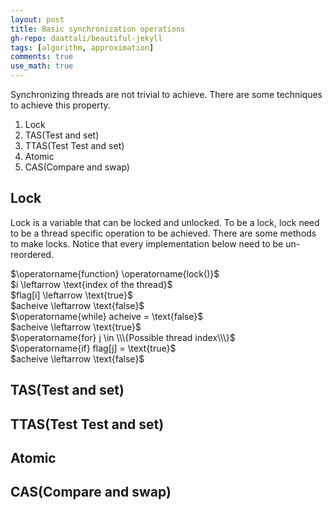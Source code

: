 ```yaml
---
layout: post
title: Basic synchronization operations
gh-repo: daattali/beautiful-jekyll
tags: [algorithm, approximation]
comments: true
use_math: true
---
```


Synchronizing threads are not trivial to achieve.
There are some techniques to achieve this property.

1. Lock
2. TAS(Test and set)
3. TTAS(Test Test and set)
4. Atomic
5. CAS(Compare and swap)

## Lock
Lock is a variable that can be locked and unlocked.
To be a lock, lock need to be a thread specific operation to be achieved.
There are some methods to make locks.
Notice that every implementation below need to be un-reordered.

<div class="algorithm">
    $\operatorname{function} \operatorname{lock()}$<br>
    <div class="algorithm">
        $i \leftarrow \text{index of the thread}$<br>
        $flag[i] \leftarrow \text{true}$<br>
        $acheive \leftarrow \text{false}$<br>
        $\operatorname{while} acheive = \text{false}$<br>
        <div class="algorithm">
            $acheive \leftarrow \text{true}$<br>
            $\operatorname{for} j \in \\\{Possible thread index\\\}$<br>
            <div class="algorithm">
                $\operatorname{if} flag[j] = \text{true}$
                <div class="algorithm">
                    $acheive \leftarrow \text{false}$
                </div>
            </div>
        </div>
    </div>
</div>

## TAS(Test and set)

## TTAS(Test Test and set)

## Atomic

## CAS(Compare and swap)

